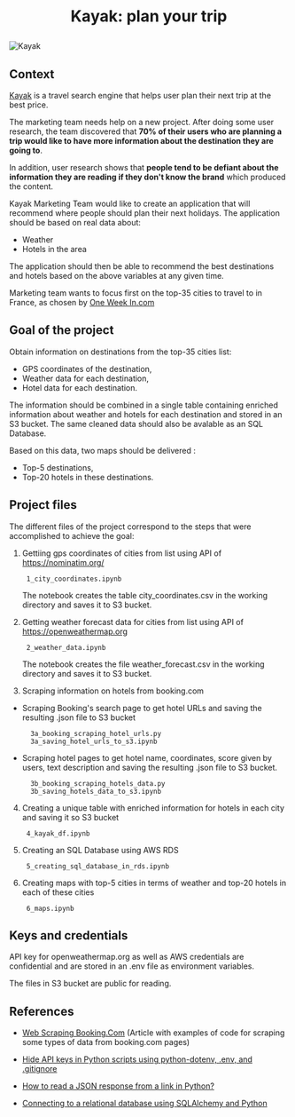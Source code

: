 # <p align="center">Kayak: plan your trip</p>

![Kayak](https://seekvectorlogo.com/wp-content/uploads/2018/01/kayak-vector-logo.png)

## Context 

<a href="https://www.kayak.com" target="_blank">Kayak</a> is a travel search engine that helps user plan their next trip at the best price.

The marketing team needs help on a new project. After doing some user research, the team discovered that **70% of their users who are planning a trip would like to have more information about the destination they are going to**. 

In addition, user research shows that **people tend to be defiant about the information they are reading if they don't know the brand** which produced the content. 

Kayak Marketing Team would like to create an application that will recommend where people should plan their next holidays. The application should be based on real data about:

* Weather 
* Hotels in the area 

The application should then be able to recommend the best destinations and hotels based on the above variables at any given time. 

Marketing team wants to focus first on the top-35 cities to travel to in France, as chosen by <a href="https://one-week-in.com/35-cities-to-visit-in-france/" target="_blank">One Week In.com</a>

## Goal of the project
Obtain information on destinations from the top-35 cities list:
- GPS coordinates of the destination,
- Weather data for each destination,
- Hotel data for each destination.

The information should be combined in a single table containing enriched information about weather and hotels for each destination and stored in an S3 bucket. The same cleaned data should also be avalable as an SQL Database.

Based on this data, two maps should be delivered :
- Top-5 destinations,
- Top-20 hotels in these destinations.


## Project files
The different files of the project correspond to the steps that were accomplished to achieve the goal:

1. Gettiing gps coordinates of cities from list using API of https://nominatim.org/ 

        1_city_coordinates.ipynb
    
    The notebook creates the table city_coordinates.csv in the working directory and saves it to S3 bucket.

2. Getting weather forecast data for cities from list using API of https://openweathermap.org

        2_weather_data.ipynb

    The notebook creates the file weather_forecast.csv in the working directory and saves it to S3 bucket.


3. Scraping information on hotels from booking.com


- Scraping Booking's search page to get hotel URLs and saving the resulting .json file to S3 bucket

        3a_booking_scraping_hotel_urls.py 
        3a_saving_hotel_urls_to_s3.ipynb


- Scraping hotel pages to get hotel name, coordinates, score given by users, text description and saving the resulting .json file to S3 bucket.

        3b_booking_scraping_hotels_data.py
        3b_saving_hotels_data_to_s3.ipynb



4. Creating a unique table with enriched information for hotels in each city and saving it so S3 bucket

        4_kayak_df.ipynb

5. Creating an SQL Database using AWS RDS

        5_creating_sql_database_in_rds.ipynb

6. Creating maps with top-5 cities in terms of weather and top-20 hotels in each of these cities

        6_maps.ipynb

## Keys and credentials

API key for openweathermap.org as well as AWS credentials are confidential and are stored in an .env file as environment variables.

The files in S3 bucket are public for reading.


## References

- [Web Scraping Booking.Com](https://www.scrapingbee.com/blog/web-scraping-booking/) (Article with examples of code for scraping some types of data from booking.com pages)

- [Hide API keys in Python scripts using python-dotenv, .env, and .gitignore](https://www.youtube.com/watch?v=YdgIWTYQ69A/)

- [How to read a JSON response from a link in Python?](https://www.geeksforgeeks.org/how-to-read-a-json-response-from-a-link-in-python/)

- [Connecting to a relational database using SQLAlchemy and Python](https://dev.to/chrisgreening/connecting-to-a-relational-database-using-sqlalchemy-and-python-1619/)